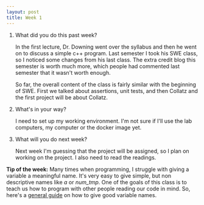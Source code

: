 ```yaml
---
layout: post
title: Week 1
---
```



1. What did you do this past week?

    In the first lecture, Dr. Downing went over the syllabus and then he went on to discuss a simple c++ program. Last semester I took his SWE class, so I noticed some changes from his last class. The extra credit blog this semester is worth much more, which people had commented last semester that it wasn't worth enough.  

    So far, the overall content of the class is fairly similar with the beginning of SWE. First we talked about assertions, unit tests, and then Collatz and the first project will be about Collatz.

2. What's in your way?

    I need to set up my working environment. I'm not sure if I'll use the lab computers, my computer or the docker image yet.

3. What will you do next week?

    Next week I'm guessing that the project will be assigned, so I plan on working on the project. I also need to read the readings.   

**Tip of the week:** Many times when programming, I struggle with giving a variable a meaningful name. It's very easy to give simple, but non descriptive names like *a* or *num_tmp*. One of the goals of this class is to teach us how to program with other people reading our code in mind. So, here's a [general guide](https://a-nickels-worth.blogspot.com/2016/04/a-guide-to-naming-variables.html) on how to give good variable names.
